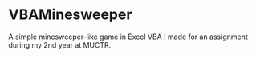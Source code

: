 # VBAMinesweeper
A simple minesweeper-like game in Excel VBA I made for an assignment during my 2nd year at MUCTR.
